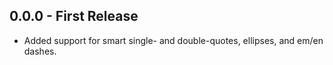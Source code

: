 ## 0.0.0 - First Release
* Added support for smart single- and double-quotes, ellipses, and em/en dashes.
